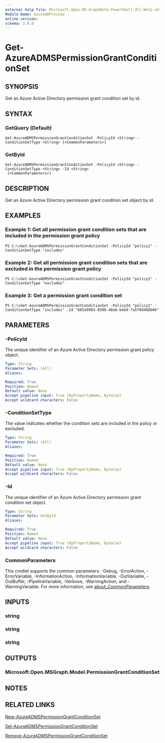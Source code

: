 ```yaml
---
external help file: Microsoft.Open.MS.GraphBeta.PowerShell.dll-Help.xml
Module Name: AzureADPreview
online version:
schema: 2.0.0
---
```


# Get-AzureADMSPermissionGrantConditionSet

## SYNOPSIS
Get an Azure Active Directory permission grant condition set by id.

## SYNTAX

### GetQuery (Default)
```
Get-AzureADMSPermissionGrantConditionSet -PolicyId <String> -ConditionSetType <String> [<CommonParameters>]
```

### GetById
```
Get-AzureADMSPermissionGrantConditionSet -PolicyId <String> -ConditionSetType <String> -Id <String>
 [<CommonParameters>]
```

## DESCRIPTION
Get an Azure Active Directory permission grant condition set object by id.

## EXAMPLES

### Example 1: Get all permission grant condition sets that are included in the permission grant policy
```
PS C:\>Get-AzureADMSPermissionGrantConditionSet -PolicyId "policy1" -ConditionSetType "includes"
```

### Example 2: Get all permission grant condition sets that are excluded in the permission grant policy
```
PS C:\>Get-AzureADMSPermissionGrantConditionSet -PolicyId "policy1" -ConditionSetType "excludes"
```

### Example 3: Get a permission grant condition set
```
PS C:\>Get-AzureADMSPermissionGrantConditionSet -PolicyId "policy1" -ConditionSetType "includes" -Id "665a9903-0398-48ab-b4e9-7a570d468b66"
```

## PARAMETERS

### -PolicyId
The unique identifier of an Azure Active Directory permission grant policy object.

```yaml
Type: String
Parameter Sets: (All)
Aliases:

Required: True
Position: Named
Default value: None
Accept pipeline input: True (ByPropertyName, ByValue)
Accept wildcard characters: False
```

### -ConditionSetType
The value indicates whether the condition sets are included in the policy or excluded.

```yaml
Type: String
Parameter Sets: (All)
Aliases:

Required: True
Position: Named
Default value: None
Accept pipeline input: True (ByPropertyName, ByValue)
Accept wildcard characters: False
```

### -Id
The unique identifier of an Azure Active Directory permission grant condition set object.

```yaml
Type: String
Parameter Sets: GetById
Aliases:

Required: True
Position: Named
Default value: None
Accept pipeline input: True (ByPropertyName, ByValue)
Accept wildcard characters: False
```

### CommonParameters
This cmdlet supports the common parameters: -Debug, -ErrorAction, -ErrorVariable, -InformationAction, -InformationVariable, -OutVariable, -OutBuffer, -PipelineVariable, -Verbose, -WarningAction, and -WarningVariable. For more information, see [about_CommonParameters](http://go.microsoft.com/fwlink/?LinkID=113216).

## INPUTS

### string
### string
### string
## OUTPUTS

### Microsoft.Open.MSGraph.Model.PermissionGrantConditionSet
## NOTES

## RELATED LINKS

[New-AzureADMSPermissionGrantConditionSet]()

[Set-AzureADMSPermissionGrantConditionSet]()

[Remove-AzureADMSPermissionGrantConditionSet]()

